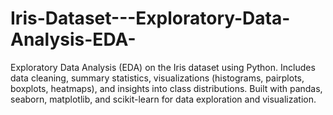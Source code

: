 # Iris-Dataset---Exploratory-Data-Analysis-EDA-
Exploratory Data Analysis (EDA) on the Iris dataset using Python. Includes data cleaning, summary statistics, visualizations (histograms, pairplots, boxplots, heatmaps), and insights into class distributions. Built with pandas, seaborn, matplotlib, and scikit-learn for data exploration and visualization.
